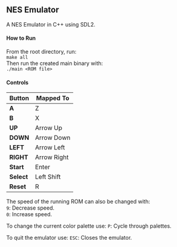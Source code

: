 ## NES Emulator
A NES Emulator in C++ using SDL2.

#### How to Run
From the root directory, run:  
`make all`  
Then run the created main binary with:  
`./main <ROM file>`

#### Controls
Button      | Mapped To
----------- | ------------
**A**       | Z
**B**       | X
**UP**      | Arrow Up
**DOWN**    | Arrow Down
**LEFT**    | Arrow Left
**RIGHT**   | Arrow Right
**Start**   | Enter
**Select**  | Left Shift
**Reset**   | R

The speed of the running ROM can also be changed with:  
`9`: Decrease speed.  
`0`: Increase speed.

To change the current color palette use:
`P`: Cycle through palettes.

To quit the emulator use:
`ESC`: Closes the emulator.
